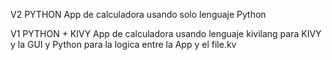 V2 PYTHON   App de calculadora usando solo lenguaje Python 

V1 PYTHON + KIVY  App de calculadora usando lenguaje kivilang para KIVY y la GUI y Python para la logica entre la App y el file.kv 
